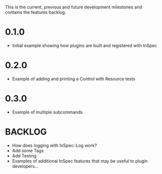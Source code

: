 This is the current, previous and future development milestones and contains the features backlog.

# 0.1.0 #
* Initial example showing how plugins are built and registered with InSpec

# 0.2.0 #
* Example of adding and printing a Control with Resource tests

# 0.3.0 #
* Example of multiple subcommands

# BACKLOG #
* How does logging with InSpec::Log work?
* Add some Tags
* Add Testing
* Examples of additional InSpec features that may be useful to plugin developers...
